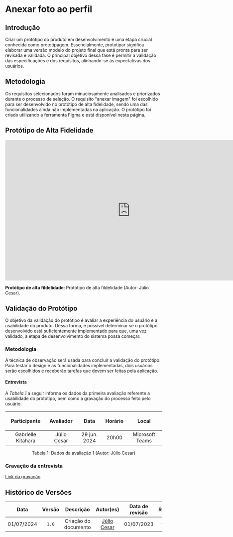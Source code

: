 # Anexar foto ao perfil

## Introdução

Criar um protótipo do produto em desenvolvimento é uma etapa crucial conhecida como prototipagem. Essencialmente, prototipar significa elaborar uma versão modelo do projeto final que está pronta para ser revisada e validada. O principal objetivo dessa fase é permitir a validação das especificações e dos requisitos, alinhando-se às expectativas dos usuários.

## Metodologia

Os requisitos selecionados foram minuciosamente analisados e priorizados durante o processo de seleção. O requisito "anexar imagem" foi escolhido para ser desenvolvido no protótipo de alta fidelidade, sendo uma das funcionalidades ainda não implementadas na aplicação. O protótipo foi criado utilizando a ferramenta Figma e está disponível nesta página.

## Protótipo de Alta Fidelidade
  
<iframe style="border: 1px solid rgba(0, 0, 0, 0.1);" width="800" height="450" src="https://www.figma.com/proto/9IaiwvFWoNxlLn858rbtrL/Foto-de-Perfil?node-id=19-949&t=Gx9PAQqvCpgDgzZF-0&scaling=scale-down&content-scaling=fixed&page-id=0%3A1&starting-point-node-id=19%3A949&show-proto-sidebar=1" allowfullscreen></iframe>

<p> <b>Protótipo de alta fildelidade</b>: Protótipo de alta fildelidade (Autor: Júlio Cesar).</p>

## Validação do Protótipo

O objetivo da validação do protótipo é avaliar a experiência do usuário e a usabilidade do produto. Dessa forma, é possível determinar se o protótipo desenvolvido está suficientemente implementado para que, uma vez validado, a etapa de desenvolvimento do sistema possa começar.

### Metodologia

A técnica de observação será usada para concluir a validação do protótipo. Para testar o design e as funcionalidades implementadas, dois usuários serão escolhidos e receberão tarefas que devem ser feitas pela aplicação.

#### Entrevista 
A <i>Tabela 1</i> a seguir informa os dados da primeira avaliação referente a usabilidade do protótipo, bem como a gravação do processo feito pelo usuário.

| <p align="center">Participante</p> | <p align="center">Avaliador</p> | <p align="center">Data</p> | <p align="center">Horário</p> | <p align="center">Local</p> |
| :----------: | :-------: | :--: | :-----: | :---: |
| Gabrielle Kitahara | Júlio Cesar  | 29 jun. 2024 | 20h00 | Microsoft Teams |
<figcaption align='center'> Tabela 1: Dados da avaliação 1 (Autor: Júlio Cesar)</figcaption>

### Gravação da entrevista

[Link da gravação](https://youtu.be/Gl6FGwdgjgE)

## Histórico de Versões
| Data | Versão | Descrição | Autor(es) | Data de revisão | Revisor(es) |
| :-: | :-: | :-: | :-: | :-: | :-: |
| 01/07/2024 | `1.0` | Criação do documento | [Júlio Cesar](https://github.com/Julio1099) | 01/07/2023 | [Henrique Galdino](https://github.com/hgaldino05) |